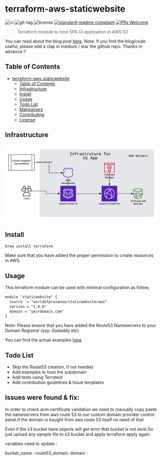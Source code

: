 # terraform-aws-staticwebsite

![ci](https://img.shields.io/github/workflow/status/worldofprasanna/terraform-aws-staticwebsite/CI_Pipeline)
![git-tag](https://img.shields.io/github/v/tag/worldofprasanna/terraform-aws-staticwebsite)
![license](https://img.shields.io/github/license/worldofprasanna/terraform-aws-staticwebsite)
[![standard-readme compliant](https://img.shields.io/badge/standard--readme-OK-green.svg)](https://github.com/RichardLitt/standard-readme)
[![PRs Welcome](https://img.shields.io/badge/PRs-welcome-brightgreen.svg)](http://makeapullrequest.com)

> Terraform module to host SPA UI application in AWS S3

You can read about the blog post [here](https://blog.francium.tech/how-to-serve-your-website-from-aws-s3-using-terraform-94dfd16324bf).
Note: If you find the blog/code useful, please add a clap in medium / star the github repo. Thanks in advance !!

## Table of Contents

- [terraform-aws-staticwebsite](#terraform-aws-staticwebsite)
  - [Table of Contents](#table-of-contents)
  - [Infrastructure](#infrastructure)
  - [Install](#install)
  - [Usage](#usage)
  - [Todo List](#todo-list)
  - [Maintainers](#maintainers)
  - [Contributing](#contributing)
  - [License](#license)

## Infrastructure

![infrastructure](Infrastructure.png)

## Install

```
brew install terraform
```
Make sure that you have added the proper permission to create resources in AWS.

## Usage

This terraform module can be used with minimal configuration as follow,

```
module "staticwebsite" {
  source  = "worldofprasanna/staticwebsite/aws"
  version = "1.0.0"
  domain = "yourdomain.com"
}
```
Note: Please ensure that you have added the Route53 Nameservers to your Domain Registrar (say: Godaddy etc)

You can find the actual examples [here](examples/README.md)

## Todo List

- Skip the Route53 creation, if not needed
- Add examples to host the subdomain
- Add tests using Terratest
- Add contribution guidelines & Issue templates

Issues were found & fix:
-------------------------

In order to check acm certificate validation we need to manually copy paste the nameservers from aws route 53 to our custom domain provider control panel.if the domain is bought from aws route 53 itself no need of that

Even if the s3 bucket have objects will get error that bucket is not exist.So just upload any sample file to s3 bucket and apply terraform apply again.

variables need to update :

bucket_name :
route53_domain:
domain :

